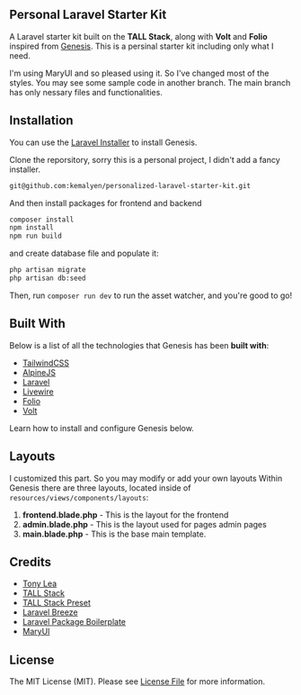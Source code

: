 ## Personal Laravel Starter Kit

A Laravel starter kit built on the **TALL Stack**, along with **Volt** and **Folio** inspired from [Genesis](https://github.com/thedevdojo/genesis). This is a persinal starter kit including only what I need. 

I'm using MaryUI and so pleased using it. So I've changed most of the styles. You may see some sample code in another branch. The main branch has only nessary files and functionalities. 

## Installation

You can use the [Laravel Installer](https://laravel.com/docs#installing-php) to install Genesis.

Clone the reporsitory, sorry this is a personal project, I didn't add a fancy installer.
```bash
git@github.com:kemalyen/personalized-laravel-starter-kit.git
```
And then install packages for frontend and backend

```bash
composer install
npm install
npm run build
```
and create database file and populate it:

```bash
php artisan migrate
php artisan db:seed
```

Then, run `composer run dev` to run the asset watcher, and you're good to go!

## Built With

Below is a list of all the technologies that Genesis has been **built with**:

- [TailwindCSS](https://tailwindcss.com)
- [AlpineJS](https://alpinejs.dev)
- [Laravel](https://laravel.com)
- [Livewire](https://livewire.laravel.com)
- [Folio](https://github.com/laravel/folio)
- [Volt](https://github.com/livewire/volt)

Learn how to install and configure Genesis below.

## Layouts

I customized this part. So you may modify or add your own layouts
Within Genesis there are three layouts, located inside of `resources/views/components/layouts`:

1. **frontend.blade.php** - This is the layout for the frontend
2. **admin.blade.php** - This is the layout used for pages admin pages
3. **main.blade.php** - This is the base main template.


## Credits

-   [Tony Lea](https://twitter.com/tnylea)
-   [TALL Stack](https://tallstack.dev)
-   [TALL Stack Preset](https://github.com/laravel-frontend-presets/tall)
-   [Laravel Breeze](https://github.com/laravel/breeze)
-   [Laravel Package Boilerplate](https://laravelpackageboilerplate.com)
-   [MaryUI](https://mary-ui.com/)

## License

The MIT License (MIT). Please see [License File](LICENSE.md) for more information.
